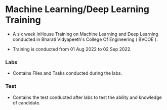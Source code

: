 # Machine Learning/Deep Learning Training

- A six week InHouse Training on Machine Learning and Deep Learning conducted in Bharati Vidyapeeth's College Of Engineering ( BVCOE ).

- Training is conducted from 01 Aug 2022 to 02 Sep 2022.

### Labs 
- Contains Files and Tasks conducted during the labs.

### Test
- Contains the test conducted after labs to test the ability and knowledge of candidate.
